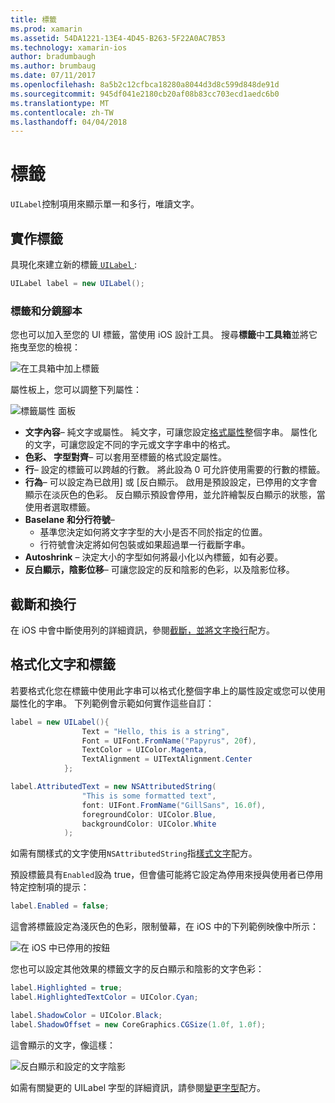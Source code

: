 ```yaml
---
title: 標籤
ms.prod: xamarin
ms.assetid: 54DA1221-13E4-4D45-B263-5F22A0AC7B53
ms.technology: xamarin-ios
author: bradumbaugh
ms.author: brumbaug
ms.date: 07/11/2017
ms.openlocfilehash: 8a5b2c12cfbca18280a8044d3d8c599d848de91d
ms.sourcegitcommit: 945df041e2180cb20af08b83cc703ecd1aedc6b0
ms.translationtype: MT
ms.contentlocale: zh-TW
ms.lasthandoff: 04/04/2018
---
```

# <a name="labels"></a>標籤

`UILabel`控制項用來顯示單一和多行，唯讀文字。 

## <a name="implementing-a-label"></a>實作標籤

具現化來建立新的標籤[ `UILabel` ](https://developer.xamarin.com/api/type/UIKit.UILabel/):

```csharp
UILabel label = new UILabel();
```

### <a name="labels-and-storyboards"></a>標籤和分鏡腳本

您也可以加入至您的 UI 標籤，當使用 iOS 設計工具。 搜尋**標籤**中**工具箱**並將它拖曳至您的檢視：

![在工具箱中加上標籤](labels-images/image3.png)

屬性板上，您可以調整下列屬性：

![標籤屬性 面板](labels-images/image2.png)

- **文字內容**– 純文字或屬性。 純文字，可讓您設定[格式屬性](#Formatting_Text_and_Label)整個字串。 屬性化的文字，可讓您設定不同的字元或文字字串中的格式。
- **色彩、 字型對齊**– 可以套用至標籤的格式設定屬性。
- **行**– 設定的標籤可以跨越的行數。 將此設為 0 可允許使用需要的行數的標籤。
- **行為**– 可以設定為已啟用] 或 [反白顯示。 啟用是預設設定，已停用的文字會顯示在淡灰色的色彩。 反白顯示預設會停用，並允許繪製反白顯示的狀態，當使用者選取標籤。
- **Baselane 和分行符號**– 
    - 基準您決定如何將文字字型的大小是否不同於指定的位置。
    - 行符號會決定將如何包裝或如果超過單一行截斷字串。
- **Autoshrink** – 決定大小的字型如何將最小化以內標籤，如有必要。
- **反白顯示，陰影位移**– 可讓您設定的反和陰影的色彩，以及陰影位移。

## <a name="truncating-and-wrapping"></a>截斷和換行

在 iOS 中會中斷使用列的詳細資訊，參閱[截斷，並將文字換行](https://developer.xamarin.com/recipes/ios/standard_controls/labels/uilabel-truncate-wrap-text/)配方。

<a name="Formatting_Text_and_Label"/>

## <a name="formatting-text-and-label"></a>格式化文字和標籤

若要格式化您在標籤中使用此字串可以格式化整個字串上的屬性設定或您可以使用屬性化的字串。 下列範例會示範如何實作這些自訂：

```csharp
label = new UILabel(){
                Text = "Hello, this is a string",
                Font = UIFont.FromName("Papyrus", 20f),
                TextColor = UIColor.Magenta,
                TextAlignment = UITextAlignment.Center
            };
```

```csharp
label.AttributedText = new NSAttributedString(
                "This is some formatted text",
                font: UIFont.FromName("GillSans", 16.0f),
                foregroundColor: UIColor.Blue,
                backgroundColor: UIColor.White
            );
```

如需有關樣式的文字使用`NSAttributedString`指[樣式文字](https://developer.xamarin.com/recipes/ios/standard_controls/text_field/style_text/)配方。

預設標籤具有`Enabled`設為 true，但會儘可能將它設定為停用來授與使用者已停用特定控制項的提示：

```csharp
label.Enabled = false;
```

這會將標籤設定為淺灰色的色彩，限制螢幕，在 iOS 中的下列範例映像中所示：

![在 iOS 中已停用的按鈕](labels-images/image1.png)

您也可以設定其他效果的標籤文字的反白顯示和陰影的文字色彩：

```csharp
label.Highlighted = true;
label.HighlightedTextColor = UIColor.Cyan;

label.ShadowColor = UIColor.Black;
label.ShadowOffset = new CoreGraphics.CGSize(1.0f, 1.0f);
```

這會顯示的文字，像這樣：

![反白顯示和設定的文字陰影](labels-images/image4.png)

如需有關變更的 UILabel 字型的詳細資訊，請參閱[變更字型](https://developer.xamarin.com/recipes/ios/standard_controls/labels/change_the_font/)配方。





